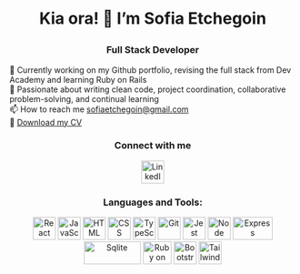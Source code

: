 # <p align="center"><strong> Kia ora! 👋 I’m Sofia Etchegoin</strong><br></p>

### <p align="center">Full Stack Developer</p>

🔭 Currently working on my Github portfolio, revising the full stack from Dev Academy and learning Ruby on Rails<br>
👀 Passionate about writing clean code, project coordination, collaborative problem-solving, and continual learning<br>
📫 How to reach me sofiaetchegoin@gmail.com <br>
📄 [Download my CV](https://github.com/sofia-etchegoin/sofia-etchegoin-cv/blob/main/CV%20-%20Sofia%20Etchegoin.pdf)


### <p align="center"> Connect with me</p>
<p align="center"><a href="https://www.linkedin.com/in/sofia-etchegoin-094417220/"><img src="https://cdn1.iconfinder.com/data/icons/logotypes/32/circle-linkedin-512.png" alt="LinkedIn" width="40" height="40"></a></p>


### <p align="center"> Languages and Tools:</p>
<p align="center">
<a href="https://react.dev/">
  <img src="https://www.svgrepo.com/show/452092/react.svg" alt="React" width="40" height="40"></a>
  <a href="https://www.javascript.com/">
  <img src="https://cdn-icons-png.flaticon.com/512/5968/5968292.png" alt="JavaScript" width="40" height="40"></a>
  <a href="https://www.w3schools.com/html/">
  <img src="https://cdn-icons-png.flaticon.com/512/919/919827.png" alt="HTML" width="40" height="40"></a>
<a href="https://www.w3schools.com/css/">
  <img src="https://cdn-icons-png.flaticon.com/512/919/919826.png" alt="CSS" width="40" height="40"></a>
<a href="https://www.typescriptlang.org/">
  <img src="https://cdn-icons-png.flaticon.com/512/5968/5968381.png" alt="TypeScript" width="40" height="40"></a>
<a href="https://git-scm.com/">
  <img src="https://upload.wikimedia.org/wikipedia/commons/thumb/3/3f/Git_icon.svg/1200px-Git_icon.svg.png" alt="Git" width="40" height="40"></a>
<a href="https://jestjs.io/">
  <img src="https://static-00.iconduck.com/assets.00/file-type-jest-icon-1854x2048-2w6gjixc.png" alt="Jest" width="40" height="40"></a>
<a href="https://nodejs.org/en">
  <img src="https://cdn-icons-png.flaticon.com/512/919/919825.png" alt="Node" width="40" height="40"></a>
<a href="https://expressjs.com/">
  <img src="https://www.vectorlogo.zone/logos/expressjs/expressjs-ar21.png" alt="Express" width="70" height="40"></a>
<a href="https://www.sqlite.org/index.html">
  <img src="https://static-00.iconduck.com/assets.00/sqlite-icon-2048x909-7nkrc3bm.png" alt="Sqlite" width="100" height="40"></a>
<a href="https://rubyonrails.org/">
  <img src="https://cdn4.iconfinder.com/data/icons/scripting-and-programming-languages/158/Ruby_on_Rails_2-256.png" alt="Ruby on Rails" width="50" height="40"></a>
<a href="https://getbootstrap.com/">
  <img src="https://cdn0.iconfinder.com/data/icons/font-awesome-brands-vol-1/576/bootstrap-256.png" alt="Bootstrap" width="40" height="40"></a>
<a href="https://tailwindcss.com">
  <img src="https://cdn2.iconfinder.com/data/icons/boxicons-logos/24/bxl-tailwind-css-1024.png" alt="Tailwind CSS" width="40" height="40"></a>
  
</p>
